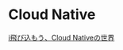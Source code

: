 # Cloud Native

[i飛び込もう、Cloud Nativeの世界](https://speakerdeck.com/jacopen/fei-biip-mou-cloud-nativefalseshi-jie)
